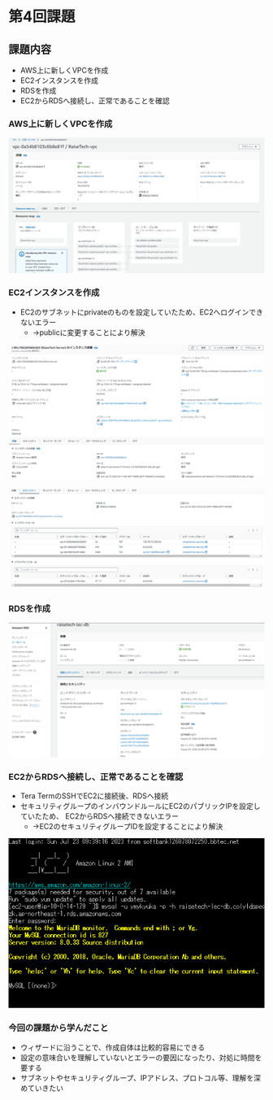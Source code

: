 # 第4回課題

## 課題内容

- AWS上に新しくVPCを作成
- EC2インスタンスを作成
- RDSを作成
- EC2からRDSへ接続し、正常であることを確認

### AWS上に新しくVPCを作成

![VPC](images_lec4/lec04_vpc_create.png)


### EC2インスタンスを作成
- EC2のサブネットにprivateのものを設定していたため、EC2へログインできないエラー
  - →publicに変更することにより解決

![EC2作成](images_lec4/lec04_ec2_create.png)


![セキュリティ](images_lec4/lec04_security.png)

### RDSを作成

![RDS作成](images_lec4/lec04_rds_create.png)

### EC2からRDSへ接続し、正常であることを確認
- Tera TermのSSHでEC2に接続後、RDSへ接続
- セキュリティグループのインバウンドルールにEC2のパブリックIPを設定していたため、
EC2からRDSへ接続できないエラー
  - →EC2のセキュリティグループIDを設定することにより解決

![RDSへ接続](images_lec4/lec04_rds_login.png)

### 今回の課題から学んだこと
- ウィザードに沿うことで、作成自体は比較的容易にできる
- 設定の意味合いを理解していないとエラーの要因になったり、対処に時間を要する
- サブネットやセキュリティグループ、IPアドレス、プロトコル等、理解を深めていきたい